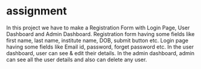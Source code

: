 # assignment
In this project we have to make a Registration Form with Login Page, User Dashboard and Admin Dashboard.  Registration form having some fields like first name, last name, institute name, DOB, submit button etc. Login page having some fields like Email id, password, forget password etc. In the user dashboard, user can see &amp; edit their details. In the admin dashboard, admin can see all the user details and also can delete any user.
